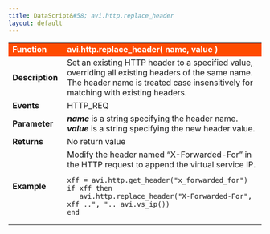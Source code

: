 ```yaml
---
title: DataScript&#58; avi.http.replace_header
layout: default
---
```

<table class="table table-hover"> 
 <tbody> 
  <tr bgcolor="ff4b00"> 
   <td width="100"> <font size="3" color="white"><strong>Function</strong></font> </td> 
   <td width="600"><font color="white"><b>avi.http.replace_header( name, value )</b></font></td> 
  </tr> 
  <tr> 
   <td width="100"> <font size="3"><strong>Description</strong></font> </td> 
   <td width="600">Set an existing HTTP header to a specified value, overriding all existing headers of the same name. The header name is treated case insensitively for matching with existing headers.</td> 
  </tr> 
  <tr> 
   <td width="100"> <font size="3"><strong>Events</strong></font> </td> 
   <td width="600">HTTP_REQ</td> 
  </tr> 
  <tr> 
   <td width="100"> <font size="3"><strong>Parameter</strong></font> </td> 
   <td width="600"><strong><em>name</em> </strong>is a string specifying the header name.<br> <em><strong>value</strong> </em>is a string specifying the new header value.</td> 
  </tr> 
  <tr> 
   <td width="100"> <font size="3"><strong>Returns</strong></font> </td> 
   <td width="600">No return value</td> 
  </tr> 
  <tr> 
   <td width="100"> <font size="3"><strong>Example</strong></font> </td> 
   <td width="600">Modify the header named “X-Forwarded-For” in the HTTP request to append the virtual service IP.<br> 
    <!-- Crayon Syntax Highlighter v2.7.1 --> <pre><code class="language-lua">xff = avi.http.get_header("x_forwarded_for")
if xff then
   avi.http.replace_header("X-Forwarded-For", xff ..", ".. avi.vs_ip())
end</code></pre> 
    <!-- [Format Time: 0.0033 seconds] --> </td> 
  </tr> 
 </tbody> 
</table>